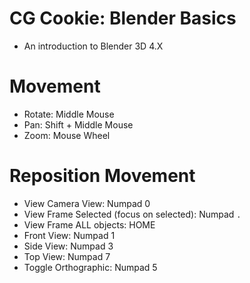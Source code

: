 # CG Cookie: Blender Basics

- An introduction to Blender 3D 4.X

# Movement

- Rotate: Middle Mouse
- Pan: Shift + Middle Mouse
- Zoom: Mouse Wheel

# Reposition Movement

- View Camera View: Numpad 0
- View Frame Selected (focus on selected): Numpad `.`
- View Frame ALL objects: HOME
- Front View: Numpad 1
- Side View: Numpad 3
- Top View: Numpad 7
- Toggle Orthographic: Numpad 5